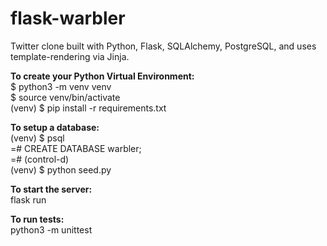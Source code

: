 # flask-warbler

Twitter clone built with Python, Flask, SQLAlchemy, PostgreSQL, and uses template-rendering via Jinja.

**To create your Python Virtual Environment:**  
$ python3 -m venv venv  
$ source venv/bin/activate  
(venv) $ pip install -r requirements.txt  

**To setup a database:**  
(venv) $ psql  
=# CREATE DATABASE warbler;  
=# (control-d)  
(venv) $ python seed.py  

**To start the server:**  
flask run  

**To run tests:**  
python3 -m unittest <name-of-python-file>  

